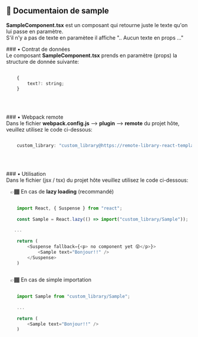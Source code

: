 ## 📄 Documentaion de sample  
**SampleComponent.tsx** est un composant qui retourne juste le texte qu'on lui passe en paramètre.  
S'il n'y a pas de texte en paramètee il affiche ".. Aucun texte en props ..."

### • Contrat de données  
Le composant **SampleComponent.tsx**  prends en paramètre (props) la structure de donnée suivante:  

```js
     
    {
        text?: string;
    }
      
```  
&nbsp;  

### • Webpack remote  
Dans le fichier **webpack.config.js** --> **plugin** --> **remote** du projet hôte, veuillez utilisez le code ci-dessous:  

```js 

    custom_library: "custom_library@https://remote-library-react-template.vercel.app/remoteEntry.js ";  
      
```  
&nbsp;  

### • Utilisation  
Dans le fichier (jsx / tsx) du projet hôte veuillez utilisez le code ci-dessous: 

   👉🏾 En cas de **lazy loading** (recommandé)
```js
     
    import React, { Suspense } from "react";  
      
    const Sample = React.lazy(() => import("custom_library/Sample"));  
      
   ...  
      
    return (
        <Suspense fallback={<p> no component yet 😝</p>}>
            <Sample text="Bonjour!!" />
        </Suspense>
    )  
    
```  

   👉🏾 En cas de simple importation
```js
     
    import Sample from "custom_library/Sample";  
      
    ...  
      
    return (
        <Sample text="Bonjour!!" />
    ) 
      
```  
